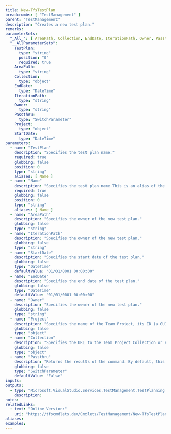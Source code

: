 ```yaml
---
title: New-TfsTestPlan
breadcrumbs: [ "TestManagement" ]
parent: "TestManagement"
description: "Creates a new test plan."
remarks: 
parameterSets: 
  "_All_": [ AreaPath, Collection, EndDate, IterationPath, Owner, Passthru, Project, StartDate, TestPlan ] 
  "__AllParameterSets":  
    TestPlan: 
      type: "string"  
      position: "0"  
      required: true  
    AreaPath: 
      type: "string"  
    Collection: 
      type: "object"  
    EndDate: 
      type: "DateTime"  
    IterationPath: 
      type: "string"  
    Owner: 
      type: "string"  
    Passthru: 
      type: "SwitchParameter"  
    Project: 
      type: "object"  
    StartDate: 
      type: "DateTime" 
parameters: 
  - name: "TestPlan" 
    description: "Specifies the test plan name." 
    required: true 
    globbing: false 
    position: 0 
    type: "string" 
    aliases: [ Name ] 
  - name: "Name" 
    description: "Specifies the test plan name.This is an alias of the TestPlan parameter." 
    required: true 
    globbing: false 
    position: 0 
    type: "string" 
    aliases: [ Name ] 
  - name: "AreaPath" 
    description: "Specifies the owner of the new test plan." 
    globbing: false 
    type: "string" 
  - name: "IterationPath" 
    description: "Specifies the owner of the new test plan." 
    globbing: false 
    type: "string" 
  - name: "StartDate" 
    description: "Specifies the start date of the test plan." 
    globbing: false 
    type: "DateTime" 
    defaultValue: "01/01/0001 00:00:00" 
  - name: "EndDate" 
    description: "Specifies the end date of the test plan." 
    globbing: false 
    type: "DateTime" 
    defaultValue: "01/01/0001 00:00:00" 
  - name: "Owner" 
    description: "Specifies the owner of the new test plan." 
    globbing: false 
    type: "string" 
  - name: "Project" 
    description: "Specifies the name of the Team Project, its ID (a GUID), or a Microsoft.TeamFoundation.Core.WebApi.TeamProject object to connect to. When omitted, it defaults to the connection set by Connect-TfsTeamProject (if any). For more details, see the Get-TfsTeamProject cmdlet." 
    globbing: false 
    type: "object" 
  - name: "Collection" 
    description: "Specifies the URL to the Team Project Collection or Azure DevOps Organization to connect to, a TfsTeamProjectCollection object (Windows PowerShell only), or a VssConnection object. You can also connect to an Azure DevOps Services organizations by simply providing its name instead of the full URL. For more details, see the Get-TfsTeamProjectCollection cmdlet. When omitted, it defaults to the connection set by Connect-TfsTeamProjectCollection (if any)." 
    globbing: false 
    type: "object" 
  - name: "Passthru" 
    description: "Returns the results of the command. By default, this cmdlet does not generate any output." 
    globbing: false 
    type: "SwitchParameter" 
    defaultValue: "False"
inputs: 
outputs: 
  - type: "Microsoft.VisualStudio.Services.TestManagement.TestPlanning.WebApi.TestPlan" 
    description: 
notes: 
relatedLinks: 
  - text: "Online Version:" 
    uri: "https://tfscmdlets.dev/Cmdlets/TestManagement/New-TfsTestPlan"
aliases: 
examples: 
---
```

